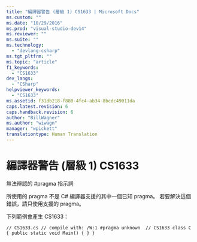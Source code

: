```yaml
---
title: "編譯器警告 (層級 1) CS1633 | Microsoft Docs"
ms.custom: ""
ms.date: "10/29/2016"
ms.prod: "visual-studio-dev14"
ms.reviewer: ""
ms.suite: ""
ms.technology: 
  - "devlang-csharp"
ms.tgt_pltfrm: ""
ms.topic: "article"
f1_keywords: 
  - "CS1633"
dev_langs: 
  - "CSharp"
helpviewer_keywords: 
  - "CS1633"
ms.assetid: f31db218-f880-4fc4-ab34-8bcdc49011da
caps.latest.revision: 6
caps.handback.revision: 6
author: "BillWagner"
ms.author: "wiwagn"
manager: "wpickett"
translationtype: Human Translation
---
```

# 編譯器警告 (層級 1) CS1633
無法辨認的 \#pragma 指示詞  
  
 所使用的 pragma 不是 C\# 編譯器支援的其中一個已知 pragma。 若要解決這個錯誤，請只使用支援的 pragma。  
  
 下列範例會產生 CS1633：  
  
```  
// CS1633.cs // compile with: /W:1 #pragma unknown  // CS1633 class C { public static void Main() { } }  
```